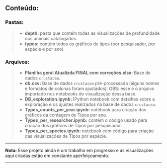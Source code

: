 ## Conteúdo:

### Pastas:
> - **depth:** pasta que contém todas as visualizações de profundidade dos animais catalogados.
> - **types:** contém todos os gráficos de tipos (por pesquisador, por espécie e por ano).

### Arquivos:
> - **Planilha geral Atualizda FINAL com correções.xlsx:** Base de dados `crustacea`.
> - **db.csv:** Base de dados `crustacea` pré-processada (alguns nomes e formatos de colunas foram ajustados). OBS: esse é o arquivo importado nos notebooks de visualização dessa base.
> - **DB_exploration.ipynb:** IPython notebook com detalhes sobre a exploração e os ajustes realizados na base de dados `crustacea`.
> - **Types_counts_per_year.ipynb:** notebook para criação dos gráficos da contagem de Tipos por ano.
> - **Types_per_researcher.ipynb:** contém o código usado para criação dos gráficos de Tipos por pesquisador.
> - **Types_per_species.ipynb:** notebook com código para criação das visualizações de Tipos por espécie.


-----
**Nota:** Esse projeto ainda é um trabalho em progresso e as visualizações aqui criadas estão em constante aperfeiçoamento. 

-----